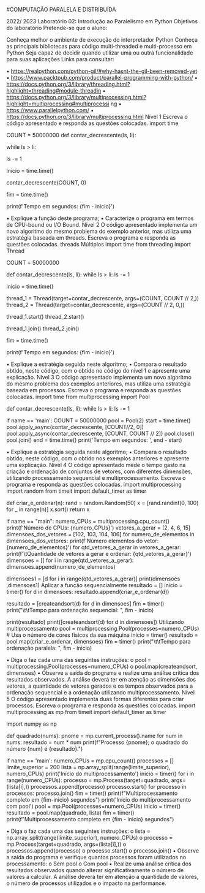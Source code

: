 #COMPUTAÇÃO PARALELA E DISTRIBUÍDA

2022/ 2023
Laboratório 02: Introdução ao Paralelismo em Python
Objetivos do laboratório
Pretende-se que o aluno:

Conheça melhor o ambiente de execução do interpretador Python
Conheça as principais bibliotecas para código multi-threaded e multi-processo em Python
Seja capaz de decidir quando utilizar uma ou outra funcionalidade para suas aplicações
Links para consultar:

▪ https://realpython.com/python-gil/#why-hasnt-the-gil-been-removed-yet
▪ https://www.packtpub.com/product/parallel-programming-with-python/
▪ https://docs.python.org/3/library/threading.html?highlight=threading#module-threadin
▪ https://docs.python.org/3/library/multiprocessing.html?highlight=multiprocessing#multiprocessi
ng
▪ https://www.parallelpython.com/
▪ https://docs.python.org/3/library/multiprocessing.html
Nível 1
Escreva o código apresentado e responda as questões colocadas.
import time

COUNT = 50000000
def contar_decrescente(ls, li):

while ls > li:

ls -= 1

inicio = time.time()

contar_decrescente(COUNT, 0)

fim = time.time()

print(f'Tempo em segundos: {fim - inicio}')

▪ Explique a função deste programa;
▪ Caracterize o programa em termos de CPU-bound ou I/O Bound.
Nível 2
O código apresentado implementa um novo algoritmo do mesmo problema do exemplo anterior,
mas utiliza uma estratégia baseada em threads. Escreva o programa e responda as questões
colocadas.
threads Múltiplos
import time
from threading import Thread

COUNT = 50000000

def contar_decrescente(ls, li):
while ls > li:
ls -= 1

inicio = time.time()

thread_1 = Thread(target=contar_decrescente, args=(COUNT, COUNT // 2,))
thread_2 = Thread(target=contar_decrescente, args=(COUNT // 2, 0,))

thread_1.start()
thread_2.start()

thread_1.join()
thread_2.join()

fim = time.time()

print(f'Tempo em segundos: {fim - inicio}')

▪ Explique a estratégia seguida neste algoritmo;
▪ Compara o resultado obtido, neste código, com o obtido no código do nível 1 e apresente
uma explicação.
Nível 3
O código apresentado implementa um novo algoritmo do mesmo problema dos exemplos
anteriores, mas utiliza uma estratégia baseada em processos. Escreva o programa e responda as
questões colocadas.
import time
from multiprocessing import Pool

def contar_decrescente(ls, li):
while ls > li:
ls -= 1

if name == 'main':
COUNT = 50000000
pool = Pool(2)
start = time.time()
pool.apply_async(contar_decrescente, [COUNT//2, 0])
pool.apply_async(contar_decrescente, [COUNT, COUNT // 2])
pool.close()
pool.join()
end = time.time()
print('Tempo em segundos: ', end - start)

▪ Explique a estratégia seguida neste algoritmo;
▪ Compara o resultado obtido, neste código, com o obtido nos exemplos anteriores e apresente
uma explicação.
Nível 4
O código apresentado mede o tempo gasto na criação e ordenação de conjuntos de vetores, com
diferentes dimensões, utilizando processamento sequencial e multiprocessamento. Escreva o
programa e responda as questões colocadas.
import multiprocessing
import random
from timeit import default_timer as timer

def criar_e_ordenar(n):
rand = random.Random(50)
x = [rand.randint(0, 100) for _ in range(n)]
x.sort()
return x

if name == "main":
numero_CPUs = multiprocessing.cpu_count()
print(f'Número de CPUs: {numero_CPUs}')
vetores_a_gerar = [2, 4, 6, 15]
dimensoes_dos_vetores = [102, 103, 104, 106]
for numero_de_elementos in dimensoes_dos_vetores:
print(f'Número elementos do vetor: {numero_de_elementos}')
for qtd_vetores_a_gerar in vetores_a_gerar:
print(f'\tQuantidade de vetores a gerar e ordenar:
{qtd_vetores_a_gerar}')
dimensoes = []
for i in range(qtd_vetores_a_gerar):
dimensoes.append(numero_de_elementos)

dimensoes1 = [d for i in range(qtd_vetores_a_gerar)]
print(dimensoes ,dimensoes1)
Aplicar a função sequencialmente
resultado = []
inicio = timer()
for d in dimensoes:
resultado.append(criar_e_ordenar(d))

resultado = [createandsort(d) for d in dimensoes]
fim = timer()
print("\t\tTempo para ordenação sequencial: ", fim - inicio)

print(resultado)
print([createandsort(d) for d in dimensoes])
Utilizando multiprocessamento
pool = multiprocessing.Pool(processes=numero_CPUs) # Usa o número de
cores físicos da sua máquina
inicio = timer()
resultado = pool.map(criar_e_ordenar, dimensoes)
fim = timer()
print("\t\tTempo para ordenação paralela: ", fim - inicio)

▪ Diga o faz cada uma das seguintes instruções:
o pool = multiprocessing.Pool(processes=numero_CPUs)
o pool.map(createandsort, dimensoes)
▪ Observe a saída do programa e realize uma análise crítica dos resultados observados. A
análise deverá ter em atenção as dimensões dos vetores, a quantidade de vetores gerados e os
tempos observados para a ordenação sequencial e a ordenação utilizando
multiprocessamento.
Nível 5
O código apresentado implementa duas formas diferentes para criar processos. Escreva o
programa e responda as questões colocadas.
import multiprocessing as mp
from timeit import default_timer as timer

import numpy as np

def quadrado(nums):
pnome = mp.current_process().name
for num in nums:
resultado = num * num
print(f"Processo {pnome}; o quadrado do número {num} é {resultado}.")

if name == 'main':
numero_CPUs = mp.cpu_count()
processos = []
limite_superior = 200
lista = np.array_split(range(limite_superior), numero_CPUs)
print('Início do multiprocessamento')
inicio = timer()
for i in range(numero_CPUs):
processo = mp.Process(target=quadrado, args=(lista[i],))
processos.append(processo)
processo.start()
for processo in processos:
processo.join()
fim = timer()
print(f"Multiprocessamento completo em {fim-inicio} segundos")
print('Início do multiprocessamento com pool')
pool = mp.Pool(processes=numero_CPUs)
inicio = timer()
resultado = pool.map(quadrado, lista)
fim = timer()
print(f"Multiprocessamento completo em {fim - inicio} segundos")

▪ Diga o faz cada uma das seguintes instruções:
o lista = np.array_split(range(limite_superior), numero_CPUs)
o processo = mp.Process(target=quadrado, args=(lista[i],))
o processos.append(processo)
o processo.start()
o processo.join()
▪ Observe a saída do programa e verifique quantos processos foram utilizados no
processamento:
o Sem pool
o Com pool
▪ Realize uma análise crítica dos resultados observados quando alterar significativamente o
número de valores a calcular. A análise deverá ter em atenção a quantidade de valores, o
número de processos utilizados e o impacto na performance.

